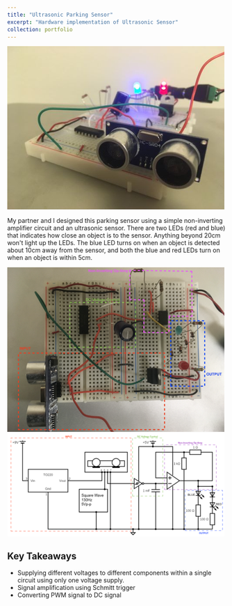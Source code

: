 ```yaml
---
title: "Ultrasonic Parking Sensor"
excerpt: "Hardware implementation of Ultrasonic Sensor"
collection: portfolio
---
```



<img src='/images/proj1_1.png'>
<br>


My partner and I designed this parking sensor using a simple non-inverting amplifier circuit and an ultrasonic sensor. 
There are two LEDs (red and blue) that indicates how close an object is to the sensor. Anything beyond 20cm won't light up the LEDs. The blue LED turns on when an object is detected about 10cm away from the sensor, and both the blue and red LEDs turn on when an object is within 5cm. <br>

<img src='/images/proj1_2.png'>
<img src='/images/proj1_3.png'>


## Key Takeaways 
- Supplying different voltages to different components within a single circuit using only one voltage supply.
- Signal amplification using Schmitt trigger
- Converting PWM signal to DC signal
